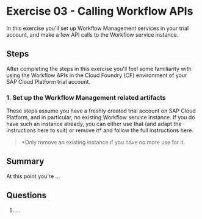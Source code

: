 # Exercise 03 - Calling Workflow APIs

In this exercise you'll set up Workflow Management services in your trial account, and make a few API calls to the Workflow service instance.


## Steps

After completing the steps in this exercise you'll feel some familiarity with using the Workflow APIs in the Cloud Foundry (CF) environment of your SAP Cloud Platform trial account.

### 1. Set up the Workflow Management related artifacts

These steps assume you have a freshly created trial account on SAP Cloud Platform, and in particular, no existing Workflow service instance. If you do have such an instance already, you can either use that (and adapt the instructions here to suit) or remove it\* and follow the full instructions here.

> \*Only remove an existing instance if you have no more use for it.



## Summary

At this point you're ...


## Questions

1. ...